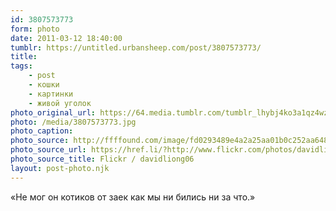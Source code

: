 ```yaml
---
id: 3807573773
form: photo
date: 2011-03-12 18:40:00
tumblr: https://untitled.urbansheep.com/post/3807573773/
title:
tags:
    - post
    - кошки
    - картинки
    - живой уголок
photo_original_url: https://64.media.tumblr.com/tumblr_lhybj4ko3a1qz4wzio1_r1_1280.jpg
photo: /media/3807573773.jpg
photo_caption: 
photo_source: http://ffffound.com/image/fd0293489e4a2a25aa01b0c252aa6483fc1cd24c
photo_source_url: https://href.li/?http://www.flickr.com/photos/davidliong06/334044428/
photo_source_title: Flickr / davidliong06
layout: post-photo.njk
---
```


<p>«Не мог он котиков от заек как мы ни бились ни за что.»</p>
